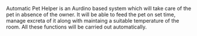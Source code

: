 Automatic Pet Helper is an Aurdino based system which will take care of the pet in absence of the owner. It will be able to feed the pet on set time, manage excreta of it along with maintaing a suitable temperature of the room. All these functions will be carried out automatically. 
